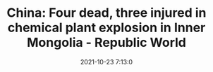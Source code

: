 ---
"title": "China: Four dead, three injured in chemical plant explosion in Inner Mongolia - Republic World"
"date": "2021-10-23 7:13:0"
"feed_name": "GOOGLENEWSINDUSTRIAL"
"feed_website": "https://news.google.com/search?q=industrial%2Bincident&hl=en-US&gl=US&ceid=US:en"
"feed_rss": "https://news.google.com/rss/search?q=industrial%2Bincident&hl=en-US&gl=US&ceid=US:en"
"link": "https://www.republicworld.com/world-news/china/china-four-dead-three-injured-in-chemical-plant-explosion-in-inner-mongolia.html"
"source": "{'href': 'https://www.republicworld.com', 'title': 'Republic World'}"
"file": "_posts/2021-1-1-29d9ed17a18e58cb134c4f7017db1bfe61ef3523.md"
"accident": "1"
"drilling": "1"
"represented_by": "0"
"dead": "4"
"injured": "3"
"arrested": "0"
"place": "mongolia"
"where": "industrial site"
"causes": "explosion"
"place_uri": "http://en.wikipedia.org/wiki/Mongolia"
---